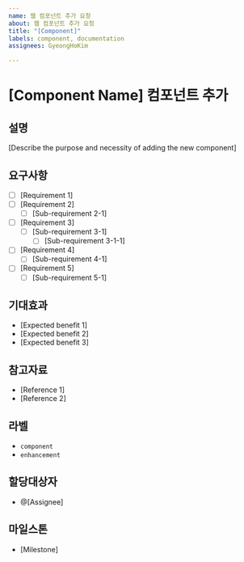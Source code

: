 ```yaml
---
name: 웹 컴포넌트 추가 요청
about: 웹 컴포넌트 추가 요청
title: "[Component]"
labels: component, documentation
assignees: GyeongHoKim

---
```


# [Component Name] 컴포넌트 추가

## 설명

[Describe the purpose and necessity of adding the new component]

## 요구사항

- [ ] [Requirement 1]
- [ ] [Requirement 2]
  - [ ] [Sub-requirement 2-1]
- [ ] [Requirement 3]
  - [ ] [Sub-requirement 3-1]
    - [ ] [Sub-requirement 3-1-1]
- [ ] [Requirement 4]
  - [ ] [Sub-requirement 4-1]
- [ ] [Requirement 5]
  - [ ] [Sub-requirement 5-1]

## 기대효과

- [Expected benefit 1]
- [Expected benefit 2]
- [Expected benefit 3]

## 참고자료

- [Reference 1]
- [Reference 2]

## 라벨

- `component`
- `enhancement`

## 할당대상자

- @[Assignee]

## 마일스톤

- [Milestone]
